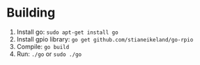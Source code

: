 # Building
1. Install go: `sudo apt-get install go`
2. Install gpio library: `go get github.com/stianeikeland/go-rpio`
3. Compile: `go build`
4. Run: `./go` or `sudo ./go`
